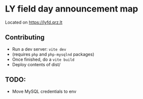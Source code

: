 # LY field day announcement map

Located on https://lyfd.qrz.lt

## Contributing

* Run a dev server: `vite dev`
 * (requires `php` and `php-mysqlnd` packages)
* Once finished, do a `vite build`
* Deploy contents of dist/ 

## TODO:

* Move MySQL credentials to env